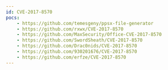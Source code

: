 ```yaml
---
id: CVE-2017-8570
pocs:
    - https://github.com/temesgeny/ppsx-file-generator
    - https://github.com/rxwx/CVE-2017-8570
    - https://github.com/MaxSecurity/Office-CVE-2017-8570
    - https://github.com/SwordSheath/CVE-2017-8570
    - https://github.com/Drac0nids/CVE-2017-8570
    - https://github.com/930201676/CVE-2017-8570
    - https://github.com/erfze/CVE-2017-8570
---
```

